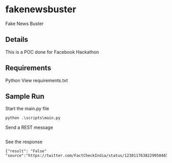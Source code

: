 # fakenewsbuster
Fake News Buster

## Details
This is a POC done for Facebook Hackathon

## Requirements
Python
View requirements.txt


## Sample Run
Start the main.py file
```
python .\scripts\main.py
```

Send a REST message
```curl -i -H "Content-Type: application/json" -X POST -d '{"message":"Not a single bomb blast took place in the country in last 6 yrs: Minister Javadekar"}' http://localhost:5000/message
```

See the response
```
{"result": "False" "source":"https://twitter.com/FactCheckIndia/status/1238117638229950465"}
```
